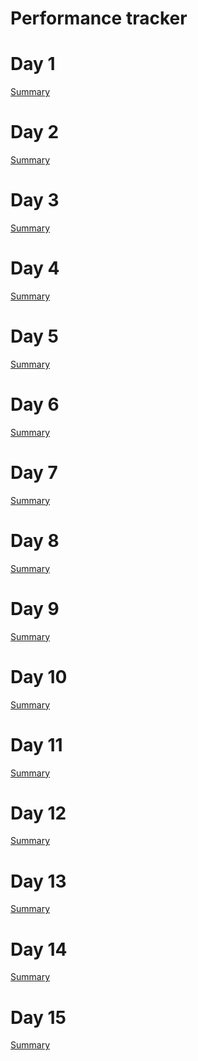 # Performance tracker

# Day 1

[Summary](https://github.com/Cyb0ts/100-Days-Of-Hacking/tree/main/MysticScripter/Day%201)

# Day 2

[Summary](https://github.com/Cyb0ts/100-Days-Of-Hacking/tree/main/MysticScripter/Day%202)

# Day 3

[Summary]()

# Day 4

[Summary]()

# Day 5

[Summary](https://github.com/Cyb0ts/100-Days-Of-Hacking/tree/main/MysticScripter/Day%205)

# Day 6

[Summary]()

# Day 7

[Summary]()

# Day 8

[Summary]()

# Day 9

[Summary]()

# Day 10

[Summary]()

# Day 11

[Summary]()

# Day 12

[Summary]()

# Day 13

[Summary](https://github.com/Cyb0ts/100-Days-Of-Hacking/tree/main/MysticScripter/Day%2013)

# Day 14

[Summary]()

# Day 15

[Summary](https://github.com/Cyb0ts/100-Days-Of-Hacking/tree/main/MysticScripter/Day%2015)

